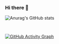 ### Hi there 👋

![Anurag's GitHub stats](https://github-readme-stats.vercel.app/api?username=chenxinli001&count_private=true&show_icons=true&theme=cobalt) 

<!-- &nbsp;

[![Top Langs](https://github-readme-stats.vercel.app/api/top-langs/?username=chenxinli001&layout=compact&theme=cobalt)](https://github.com/chenxinli001/chenxinli001) -->

&nbsp;

[![GitHub Activity Graph](https://github-readme-activity-graph.vercel.app/graph?username=chenxinli001&theme=github-dark)](https://github.com/chenxinli001/chenxinli001)


